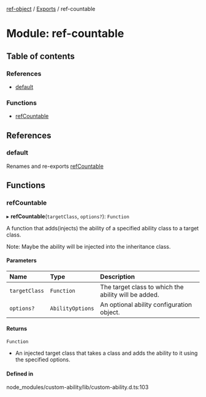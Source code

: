 [ref-object](../README.md) / [Exports](../modules.md) / ref-countable

# Module: ref-countable

## Table of contents

### References

- [default](ref_countable.md#default)

### Functions

- [refCountable](ref_countable.md#refcountable)

## References

### default

Renames and re-exports [refCountable](ref_countable.md#refcountable)

## Functions

### refCountable

▸ **refCountable**(`targetClass`, `options?`): `Function`

A function that adds(injects) the ability of a specified ability class to a target class.

Note: Maybe the ability will be injected into the inheritance class.

#### Parameters

| Name | Type | Description |
| :------ | :------ | :------ |
| `targetClass` | `Function` | The target class to which the ability will be added. |
| `options?` | `AbilityOptions` | An optional ability configuration object. |

#### Returns

`Function`

- An injected target class that takes a class and adds the ability to it using the specified
                      options.

#### Defined in

node_modules/custom-ability/lib/custom-ability.d.ts:103
